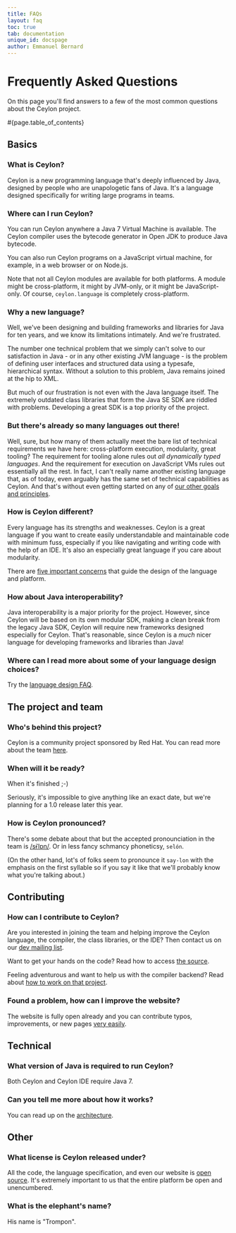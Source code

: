 ```yaml
---
title: FAQs 
layout: faq
toc: true
tab: documentation
unique_id: docspage
author: Emmanuel Bernard
---
```


# Frequently Asked Questions

On this page you'll find answers to a few of the most 
common questions about the Ceylon project.  

#{page.table_of_contents}

## Basics

### What is Ceylon?

Ceylon is a new programming language that's deeply influenced 
by Java, designed by people who are unapologetic fans of Java. 
It's a language designed specifically for writing large 
programs in teams.

### Where can I run Ceylon?

You can run Ceylon anywhere a Java 7 Virtual Machine is available.
The Ceylon compiler uses the bytecode generator in Open JDK to 
produce Java bytecode.

You can also run Ceylon programs on a JavaScript virtual machine, 
for example, in a web browser or on Node.js. 

Note that not all Ceylon modules are available for both platforms.
A module might be cross-platform, it might by JVM-only, or it 
might be JavaScript-only. Of course, `ceylon.language` is 
completely cross-platform.

### Why a new language?

Well, we've been designing and building frameworks and 
libraries for Java for ten years, and we know its limitations 
intimately. And we're frustrated. 

The number one technical problem that we simply can't solve 
to our satisfaction in Java - or in any other existing JVM 
language - is the problem of defining user interfaces and 
structured data using a typesafe, hierarchical syntax. 
Without a solution to this problem, Java remains joined at 
the hip to XML.

But much of our frustration is not even with the Java 
language itself. The extremely outdated class libraries that 
form the Java SE SDK are riddled with problems. Developing a 
great SDK is a top priority of the project.

### But there's already so many languages out there!

Well, sure, but how many of them actually meet the bare list 
of technical requirements we have here: cross-platform execution, 
modularity, great tooling? The requirement for tooling alone
rules out _all dynamically typed languages_. And the requirement
for execution on JavaScript VMs rules out essentially all the 
rest. In fact, I can't really name another existing language 
that, as of today, even arguably has the same set of technical 
capabilities as Ceylon. And that's without even getting started 
on any of [our other goals and principles](/blog/2012/01/10/goals).

### How is Ceylon different?

Every language has its strengths and weaknesses. Ceylon is
a great language if you want to create easily understandable
and maintainable code with minimum fuss, especially if you
like navigating and writing code with the help of an IDE. It's
also an especially great language if you care about 
modularity.

There are [five important concerns](/blog/2012/01/10/goals/)
that guide the design of the language and platform.

### How about Java interoperability?

Java interoperability is a major priority for the project.
However, since Ceylon will be based on its own modular SDK,
making a clean break from the legacy Java SDK, Ceylon will 
require new frameworks designed especially for Ceylon. That's 
reasonable, since Ceylon is a _much_ nicer language for
developing frameworks and libraries than Java!

### Where can I read more about some of your language design choices?

Try the [language design FAQ](language-design).

## The project and team

### Who's behind this project?

Ceylon is a community project sponsored by Red Hat. You can
read more about the team [here](/community/team/).

### When will it be ready?

When it's finished ;-)

Seriously, it's impossible to give anything like an exact 
date, but we're planning for a 1.0 release later this year.

### How is Ceylon pronounced?

There's some debate about that but the accepted pronounciation 
in the team is [/sɨˈlɒn/](http://en.wikipedia.org/wiki/Wikipedia:IPA_for_English#Key).
Or in less fancy schmancy phoneticsy, `selón`. 

(On the other hand, lot's of folks seem to pronounce it `say-lon` 
with the emphasis on the first syllable so if you say it like that 
we'll probably know what you're talking about.) 

## Contributing

### How can I contribute to Ceylon?

Are you interested in joining the team and helping improve 
the Ceylon language, the compiler, the class libraries, or 
the IDE? Then contact us on our 
[dev mailing list](http://groups.google.com/group/ceylon-dev).

Want to get your hands on the code? Read how to access 
[the source](/code/source/).

Feeling adventurous and want to help us with the compiler 
backend? Read about [how to work on that project](/code).

### Found a problem, how can I improve the website?

The website is fully open already and you can contribute 
typos, improvements, or new pages [very easily](/code/website). 

## Technical

### What version of Java is required to run Ceylon?

Both Ceylon and Ceylon IDE require Java 7.

### Can you tell me more about how it works?

You can read up on the [architecture](/code/architecture).

## Other

### What license is Ceylon released under?

All the code, the language specification, and even our website 
is [open source](/code/licenses). It's extremely important to 
us that the entire platform be open and unencumbered.

### What is the elephant's name?

His name is "Trompon".
